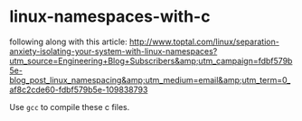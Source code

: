linux-namespaces-with-c
=======================

following along with this article: 
http://www.toptal.com/linux/separation-anxiety-isolating-your-system-with-linux-namespaces?utm_source=Engineering+Blog+Subscribers&amp;utm_campaign=fdbf579b5e-blog_post_linux_namespacing&amp;utm_medium=email&amp;utm_term=0_af8c2cde60-fdbf579b5e-109838793

Use `gcc` to compile these c files.
